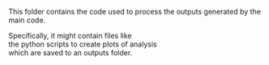 This folder contains the code used to process the outputs generated by the main code.

Specifically, it might contain files like <br>
the python scripts to create plots of analysis <br>
which are saved to an outputs folder.